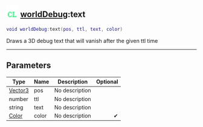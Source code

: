## <img src="../../.gitbook/assets/client.png" width="32" height="32" /> [worldDebug](../worlddebug/README.md):text

```lua
void worldDebug:text(pos, ttl, text, color)
```

Draws a 3D debug text that will vanish after the given ttl time

------
## Parameters

| Type   | Name | Description | Optional |
| ------ | ---- | ----------- | -------: |
| [Vector3](../vector3/README.md) | pos | No description |  |
| number | ttl | No description |  |
| string | text | No description |  |
| [Color](../color/README.md) | color | No description | ✔ |

